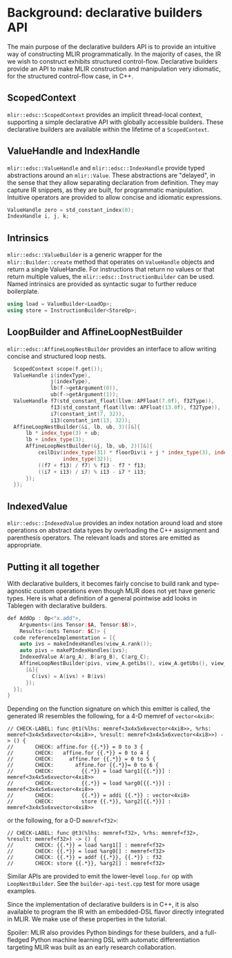 # Background: declarative builders API

The main purpose of the declarative builders API is to provide an intuitive way
of constructing MLIR programmatically. In the majority of cases, the IR we wish
to construct exhibits structured control-flow. Declarative builders provide an
API to make MLIR construction and manipulation very idiomatic, for the
structured control-flow case, in C++.

## ScopedContext

`mlir::edsc::ScopedContext` provides an implicit thread-local context,
supporting a simple declarative API with globally accessible builders. These
declarative builders are available within the lifetime of a `ScopedContext`.

## ValueHandle and IndexHandle

`mlir::edsc::ValueHandle` and `mlir::edsc::IndexHandle` provide typed
abstractions around an `mlir::Value`. These abstractions are "delayed", in the
sense that they allow separating declaration from definition. They may capture
IR snippets, as they are built, for programmatic manipulation. Intuitive
operators are provided to allow concise and idiomatic expressions.

```c++
ValueHandle zero = std_constant_index(0);
IndexHandle i, j, k;
```

## Intrinsics

`mlir::edsc::ValueBuilder` is a generic wrapper for the `mlir::Builder::create`
method that operates on `ValueHandle` objects and return a single ValueHandle.
For instructions that return no values or that return multiple values, the
`mlir::edsc::InstructionBuilder` can be used. Named intrinsics are provided as
syntactic sugar to further reduce boilerplate.

```c++
using load = ValueBuilder<LoadOp>;
using store = InstructionBuilder<StoreOp>;
```

## LoopBuilder and AffineLoopNestBuilder

`mlir::edsc::AffineLoopNestBuilder` provides an interface to allow writing
concise and structured loop nests.

```c++
  ScopedContext scope(f.get());
  ValueHandle i(indexType),
              j(indexType),
              lb(f->getArgument(0)),
              ub(f->getArgument(1));
  ValueHandle f7(std_constant_float(llvm::APFloat(7.0f), f32Type)),
              f13(std_constant_float(llvm::APFloat(13.0f), f32Type)),
              i7(constant_int(7, 32)),
              i13(constant_int(13, 32));
  AffineLoopNestBuilder(&i, lb, ub, 3)([&]{
      lb * index_type(3) + ub;
      lb + index_type(3);
      AffineLoopNestBuilder(&j, lb, ub, 2)([&]{
          ceilDiv(index_type(31) * floorDiv(i + j * index_type(3), index_type(32)),
                  index_type(32));
          ((f7 + f13) / f7) % f13 - f7 * f13;
          ((i7 + i13) / i7) % i13 - i7 * i13;
      });
  });
```

## IndexedValue

`mlir::edsc::IndexedValue` provides an index notation around load and store
operations on abstract data types by overloading the C++ assignment and
parenthesis operators. The relevant loads and stores are emitted as appropriate.

## Putting it all together

With declarative builders, it becomes fairly concise to build rank and
type-agnostic custom operations even though MLIR does not yet have generic
types. Here is what a definition of a general pointwise add looks in
Tablegen with declarative builders.

```c++
def AddOp : Op<"x.add">,
    Arguments<(ins Tensor:$A, Tensor:$B)>,
    Results<(outs Tensor: $C)> {
  code referenceImplementation = [{
    auto ivs = makeIndexHandles(view_A.rank());
    auto pivs = makePIndexHandles(ivs);
    IndexedValue A(arg_A), B(arg_B), C(arg_C);
    AffineLoopNestBuilder(pivs, view_A.getLbs(), view_A.getUbs(), view_A.getSteps())(
      [&]{
        C(ivs) = A(ivs) + B(ivs)
      });
  }];
}
```

Depending on the function signature on which this emitter is called, the
generated IR resembles the following, for a 4-D memref of `vector<4xi8>`:

```
// CHECK-LABEL: func @t1(%lhs: memref<3x4x5x6xvector<4xi8>>, %rhs: memref<3x4x5x6xvector<4xi8>>, %result: memref<3x4x5x6xvector<4xi8>>) -> () {
//       CHECK: affine.for {{.*}} = 0 to 3 {
//       CHECK:   affine.for {{.*}} = 0 to 4 {
//       CHECK:     affine.for {{.*}} = 0 to 5 {
//       CHECK:       affine.for {{.*}}= 0 to 6 {
//       CHECK:         {{.*}} = load %arg1[{{.*}}] : memref<3x4x5x6xvector<4xi8>>
//       CHECK:         {{.*}} = load %arg0[{{.*}}] : memref<3x4x5x6xvector<4xi8>>
//       CHECK:         {{.*}} = addi {{.*}} : vector<4xi8>
//       CHECK:         store {{.*}}, %arg2[{{.*}}] : memref<3x4x5x6xvector<4xi8>>
```

or the following, for a 0-D `memref<f32>`:

```
// CHECK-LABEL: func @t3(%lhs: memref<f32>, %rhs: memref<f32>, %result: memref<f32>) -> () {
//       CHECK: {{.*}} = load %arg1[] : memref<f32>
//       CHECK: {{.*}} = load %arg0[] : memref<f32>
//       CHECK: {{.*}} = addf {{.*}}, {{.*}} : f32
//       CHECK: store {{.*}}, %arg2[] : memref<f32>
```

Similar APIs are provided to emit the lower-level `loop.for` op with
`LoopNestBuilder`. See the `builder-api-test.cpp` test for more usage examples.

Since the implementation of declarative builders is in C++, it is also available
to program the IR with an embedded-DSL flavor directly integrated in MLIR. We
make use of these properties in the tutorial.

Spoiler: MLIR also provides Python bindings for these builders, and a
full-fledged Python machine learning DSL with automatic differentiation
targeting MLIR was built as an early research collaboration.

